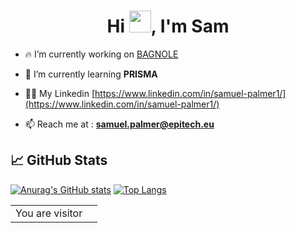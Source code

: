 <h1 align="center">Hi <img height="35px" src="https://raw.githubusercontent.com/MartinHeinz/MartinHeinz/master/wave.gif" width="35px">, I'm Sam</h1>

- 🔥 I’m currently working on [BAGNOLE](https://bagnoleapp.fr/)

- 🌱 I’m currently learning **PRISMA**

- 👨‍💻 My Linkedin [https://www.linkedin.com/in/samuel-palmer1/](https://www.linkedin.com/in/samuel-palmer1/)

- 📫 Reach me at : **samuel.palmer@epitech.eu**

## &#x1f4c8; GitHub Stats
[![Anurag's GitHub stats](https://github-readme-stats.vercel.app/api?username=beamcode&show_icons=true&theme=gruvbox)](https://github.com/beamcode/beamcode)
[![Top Langs](https://github-readme-stats.vercel.app/api/top-langs/?username=beamcode&layout=compact&theme=gruvbox)](https://github.com/beamcode/beamcode,)

<table>
  <tr>
    <td>You are visitor</td>
    <td><img src="https://profile-counter.glitch.me/beamcode/count.svg" alt="" /></td>
  </tr>
</table>
